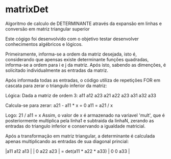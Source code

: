 # matrixDet
Algoritmo de calculo de DETERMINANTE através da expansão em linhas e conversão em matriz triangular superior

Este cógigo foi desenvolvido com o objetivo testar desenvolver conhecimentos algébricos e lógicos.

Primeiramente, informa-se a ordem da matriz desejada, isto é, considerando que apensas existe determinante funções quadradas, informa-se a ordem para i e j da matriz.
Após isto, sabendo as dimenções, é solicitado individualmente as entradas da matriz.

Após informada todas as entradas, o código utiliza de repetições FOR em cascata para zerar o triangulo inferior da matriz:

Lógica: 
  Dada a matriz de ordem 3:   a11 a12 a23
                              a21 a22 a23
                              a31 a32 a33
                              
Calcula-se para zerar:
a21 - a11 * x = 0
a11 = a21 / x

Logo: 21 / a11 = x
Assim, o valor de x é armazenado na variavel 'mult', que é posteriormente multiplica pela linha1 e subtraida da linhaN, zerando as entradas do triangulo inferior e conservando
a igualdade matricial.


Após a transformação em matriz triangular, a determinante é calculada apenas multiplicando as entradas de sua diagonal princial:

|a11 a12 a13 |
| 0  a22 a23 |  =  det(a11 * a22 * a33)
| 0   0  a33 |
